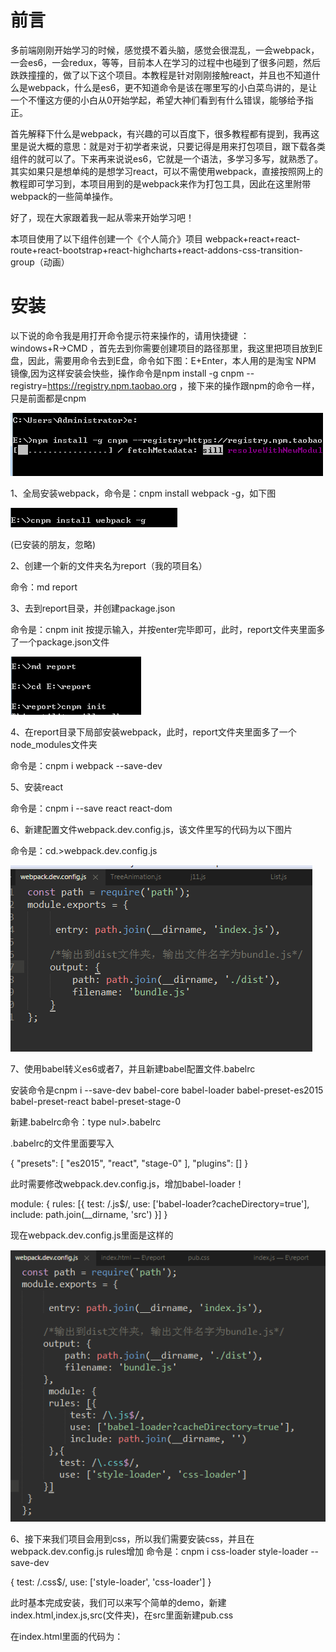 # 前言
   多前端刚刚开始学习的时候，感觉摸不着头脑，感觉会很混乱，一会webpack，一会es6，一会redux，等等，目前本人在学习的过程中也碰到了很多问题，然后跌跌撞撞的，做了以下这个项目。本教程是针对刚刚接触react，并且也不知道什么是webpack，什么是es6，更不知道命令是该在哪里写的小白菜鸟讲的，是让一个不懂这方便的小白从0开始学起，希望大神们看到有什么错误，能够给予指正。

   首先解释下什么是webpack，有兴趣的可以百度下，很多教程都有提到，我再这里是说大概的意思：就是对于初学者来说，只要记得是用来打包项目，跟下载各类组件的就可以了。下来再来说说es6，它就是一个语法，多学习多写，就熟悉了。其实如果只是想单纯的是想学习react，可以不需使用webpack，直接按照网上的教程即可学习到，本项目用到的是webpack来作为打包工具，因此在这里附带webpack的一些简单操作。

好了，现在大家跟着我一起从零来开始学习吧！

本项目使用了以下组件创建一个《个人简介》项目
webpack+react+react-route+react-bootstrap+react-highcharts+react-addons-css-transition-group（动画）

# 安装
以下说的命令我是用打开命令提示符来操作的，请用快捷键 ： windows+R→CMD ，首先去到你需要创建项目的路径那里，我这里把项目放到E盘，因此，需要用命令去到E盘，命令如下图：E+Enter，本人用的是淘宝 NPM 镜像,因为这样安装会快些，操作命令是npm install -g cnpm --registry=https://registry.npm.taobao.org  ，接下来的操作跟npm的命令一样，只是前面都是cnpm

![image](https://raw.githubusercontent.com/daisem/myReport/master/screenshots/2.png)


1、全局安装webpack，命令是：cnpm install webpack -g，如下图

![image](https://raw.githubusercontent.com/daisem/myReport/master/screenshots/3.png)

(已安装的朋友，忽略)

2、创建一个新的文件夹名为report（我的项目名）

命令：md report

3、去到report目录，并创建package.json

命令是：cnpm init 按提示输入，并按enter完毕即可，此时，report文件夹里面多了一个package.json文件

![image](https://raw.githubusercontent.com/daisem/myReport/master/screenshots/4.png)

4、在report目录下局部安装webpack，此时，report文件夹里面多了一个node_modules文件夹

命令是：cnpm i webpack --save-dev

5、安装react

命令是：cnpm i --save react react-dom

6、新建配置文件webpack.dev.config.js，该文件里写的代码为以下图片

命令是：cd.>webpack.dev.config.js   

![image](https://raw.githubusercontent.com/daisem/myReport/master/screenshots/5.png)


7、使用babel转义es6或者7，并且新建babel配置文件.babelrc 

安装命令是cnpm i --save-dev babel-core babel-loader babel-preset-es2015 babel-preset-react babel-preset-stage-0

新建.babelrc命令：type nul>.babelrc

.babelrc的文件里面要写入

{
   "presets": [
     "es2015",
     "react",
     "stage-0"
   ],
   "plugins": []
 }
 
 此时需要修改webpack.dev.config.js，增加babel-loader！

 module: {
     rules: [{
         test: /\.js$/,
         use: ['babel-loader?cacheDirectory=true'],
         include: path.join(__dirname, 'src')
     }]
 }

现在webpack.dev.config.js里面是这样的

![image](https://raw.githubusercontent.com/daisem/myReport/master/screenshots/7.png)

6、接下来我们项目会用到css，所以我们需要安装css，并且在webpack.dev.config.js rules增加
命令是：cnpm i css-loader style-loader --save-dev


{
   test: /\.css$/,
   use: ['style-loader', 'css-loader']
}


此时基本完成安装，我们可以来写个简单的demo，新建index.html,index.js,src(文件夹)，在src里面新建pub.css

在index.html里面的代码为：





